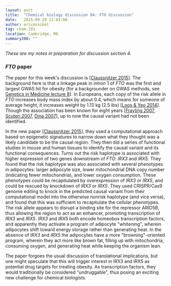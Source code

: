 ```yaml
---
layout: post
title:  "Chemical biology discussion 04: FTO discussion"
date:   2015-09-29 12:01:00
author: ericminikel
tag: chem-101
location: Cambridge, MA
summary200: ""
---
```


*These are my notes in preparation for discussion section 4.*

### *FTO* paper

The paper for this week's discussion is [[Claussnitzer 2015]]. The background here is that a linkage peak in intron 1 of *FTO* was the first and largest GWAS hit for obesity (for a backgrounder on GWAS methods, see [Genetics in Medicine lecture 8](/2015/03/27/genetics-in-medicine-08/)). In Europeans, each copy of the risk allele in *FTO* increases body mass index by about 0.4, which means for someone of average height, it increases weight by 1.13 kg (2.5 lbs) [[Loos & Yeo 2014]]. Though the association has been known for eight years [[Frayling 2007], [Scuteri 2007], [Dina 2007]], up to now the causal variant had not been identified. 

In the new paper [[Claussnitzer 2015]], they used a computational approach based on epigenetic signatures to narrow down what they thought was a likely candidate to be the causal region. They then did a series of functional studies in mouse and human tissues to identify the causal variant and its functional consequences. Turns out the risk haplotype is associated with higher expression of two genes downstream of *FTO*: *IRX3* and *IRX5*. They found that the risk haplotype was also associated with several phenotypes in adipocytes: larger adipocyte size, lower mitochondrial DNA copy number (indicating fewer mitochondria), and lower oxygen consumption. These phenotypes could be recapitulated by overexpression of *IRX3* or *IRX5*, and could be rescued by knockdown of *IRX3* or *IRX5*. They used CRISPR/Cas9 genome editing to knock in the predicted causal variant from their computational model into the otherwise nonrisk haplotype (and vice versa), and found that this was sufficient to recapitulate the cellular phenotypes. The risk allele appears to disrupt a binding site for the repressor ARID5B, thus allowing the region to act as an enhancer, promoting transcription of *IRX3* and *IRX5*. *IRX3* and *IRX5* both encode homeobox transcription factors, and apparently they activate a program of adipocyte "whitening", wherein adipocytes shift toward energy storage rather than generating heat. In the absence of *IRX3* and *IRX5* the adipocytes have a more "browning"-oriented program, wherein they act more like brown fat, filling up with mitochondria, consuming oxygen, and generating heat while keeping the organism lean.

The paper forgoes the usual discussion of translational implications, but one might speculate that this will trigger interest in IRX3 and IRX5 as potential drug targets for treating obesity. As transcription factors, they would traditionally be considered "undruggable", thus posing an exciting new challenge for chemical biologists.

[Claussnitzer 2015]: http://www.ncbi.nlm.nih.gov/pubmed/26287746 "Claussnitzer M, Dankel SN, Kim KH, Quon G, Meuleman W, Haugen C, Glunk V, Sousa IS, Beaudry JL, Puviindran V, Abdennur NA, Liu J, Svensson PA, Hsu YH, Drucker DJ, Mellgren G, Hui CC, Hauner H, Kellis M. FTO Obesity Variant Circuitry and Adipocyte Browning in Humans. N Engl J Med. 2015 Sep 3;373(10):895-907. doi:  10.1056/NEJMoa1502214. Epub 2015 Aug 19. PubMed PMID: 26287746."

[Loos & Yeo 2014]: http://www.ncbi.nlm.nih.gov/pubmed/24247219/ "Loos RJ, Yeo GS. The bigger picture of FTO: the first GWAS-identified obesity  gene. Nat Rev Endocrinol. 2014 Jan;10(1):51-61. doi: 10.1038/nrendo.2013.227. Epub 2013 Nov 19. Review. PubMed PMID: 24247219; PubMed Central PMCID: PMC4188449."

[Frayling 2007]: http://www.ncbi.nlm.nih.gov/pubmed/17434869/ "Frayling TM, Timpson NJ, Weedon MN, Zeggini E, Freathy RM, Lindgren CM, Perry  JR, Elliott KS, Lango H, Rayner NW, Shields B, Harries LW, Barrett JC, Ellard S,  Groves CJ, Knight B, Patch AM, Ness AR, Ebrahim S, Lawlor DA, Ring SM, Ben-Shlomo Y, Jarvelin MR, Sovio U, Bennett AJ, Melzer D, Ferrucci L, Loos RJ, Barroso I, Wareham NJ, Karpe F, Owen KR, Cardon LR, Walker M, Hitman GA, Palmer CN, Doney AS, Morris AD, Smith GD, Hattersley AT, McCarthy MI. A common variant in the FTO  gene is associated with body mass index and predisposes to childhood and adult obesity. Science. 2007 May 11;316(5826):889-94. Epub 2007 Apr 12. PubMed PMID: 17434869; PubMed Central PMCID: PMC2646098."

[Scuteri 2007]: http://www.ncbi.nlm.nih.gov/pubmed/17658951 "Scuteri A, Sanna S, Chen WM, Uda M, Albai G, Strait J, Najjar S, Nagaraja R, Orrú M, Usala G, Dei M, Lai S, Maschio A, Busonero F, Mulas A, Ehret GB, Fink AA, Weder AB, Cooper RS, Galan P, Chakravarti A, Schlessinger D, Cao A, Lakatta E, Abecasis GR. Genome-wide association scan shows genetic variants in the FTO gene  are associated with obesity-related traits. PLoS Genet. 2007 Jul;3(7):e115. PubMed PMID: 17658951; PubMed Central PMCID: PMC1934391."

[Dina 2007]: http://www.ncbi.nlm.nih.gov/pubmed/17496892 "Dina C, Meyre D, Gallina S, Durand E, Körner A, Jacobson P, Carlsson LM, Kiess W, Vatin V, Lecoeur C, Delplanque J, Vaillant E, Pattou F, Ruiz J, Weill J, Levy-Marchal C, Horber F, Potoczna N, Hercberg S, Le Stunff C, Bougnères P, Kovacs P, Marre M, Balkau B, Cauchi S, Chèvre JC, Froguel P. Variation in FTO contributes to childhood obesity and severe adult obesity. Nat Genet. 2007 Jun;39(6):724-6. Epub 2007 May 13. PubMed PMID: 17496892."

